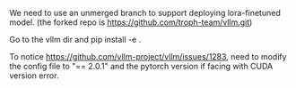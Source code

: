 We need to use an unmerged branch to support deploying lora-finetuned model. (the forked repo is https://github.com/troph-team/vllm.git)

Go to the vllm dir and pip install -e .

To notice https://github.com/vllm-project/vllm/issues/1283, need to modify the config file to "== 2.0.1" and the pytorch version if facing with CUDA version error.